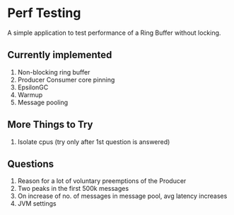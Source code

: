 # Perf Testing
A simple application to test performance of a Ring Buffer without locking.

## Currently implemented
1. Non-blocking ring buffer
2. Producer Consumer core pinning
3. EpsilonGC
4. Warmup
5. Message pooling

## More Things to Try
1. Isolate cpus (try only after 1st question is answered)

## Questions
1. Reason for a lot of voluntary preemptions of the Producer
2. Two peaks in the first 500k messages
3. On increase of no. of messages in message pool, avg latency increases
4. JVM settings